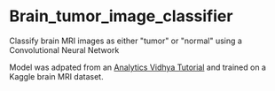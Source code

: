# Brain_tumor_image_classifier
Classify brain MRI images as either "tumor" or "normal" using a Convolutional Neural Network

Model was adpated from an [Analytics Vidhya Tutorial](https://www.analyticsvidhya.com/blog/2020/10/create-image-classification-model-python-keras/) and trained on a Kaggle brain MRI dataset.
